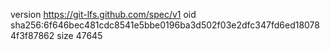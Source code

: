 version https://git-lfs.github.com/spec/v1
oid sha256:6f646bec481cdc8541e5bbe0196ba3d502f03e2dfc347fd6ed180784f3f87862
size 47645
